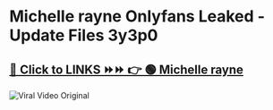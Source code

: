 
 # Michelle rayne Onlyfans Leaked - Update Files 3y3p0

## <h2><a href="https://clipsfans.com/Michelle_rayne&ref=git">🔗 Click to LINKS ⏩⏩ 👉 🟢 Michelle rayne </a></h2>

<a href="https://clipsfans.com/Michelle_rayne&ref=git" rel="nofollow" data-target="animated-image.originalLink"><img src="https://i.ibb.co.com/xMMVF88/686577567.gif" alt="Viral Video Original" style="max-width: 100%; display: inline-block;" data-target="animated-image.originalImage"></a>

